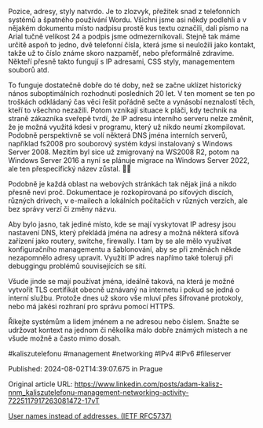 Pozice, adresy, styly natvrdo. Je to zlozvyk, přežitek snad z telefonních systémů a špatného používání Wordu. Všichni jsme asi někdy podlehli a v nějakém dokumentu místo nadpisu prostě kus textu označili, dali písmo na Arial tučně velikost 24 a podpis jsme odmezerníkovali. Stejně tak máme určitě aspoň to jedno, dvě telefonní čísla, která jsme si neuložili jako kontakt, takže už to číslo známe skoro nazpaměť, nebo přeformálně zdravíme. Někteří přesně takto fungují s IP adresami, CSS styly, managementem souborů atd.


To funguje dostatečně dobře do té doby, než se začne uklízet historický nános suboptimálních rozhodnutí posledních 20 let. V ten moment se ten po troškách odkládaný čas věci řešit pořádně sečte a vynásobí neznalostí těch, kteří to všechno nezažili. Potom vznikají situace k pláči, kdy technik na straně zákazníka sveřepě tvrdí, že IP adresu interního serveru nelze změnit, že je možná využitá kdesi v programu, který už nikdo neumí zkompilovat. Podobně perspektivně se volí některá DNS jména interních serverů, například fs2008 pro souborový systém kdysi instalovaný s Windows Server 2008. Mezitím byl sice už zmigrovaný na WS2008 R2, potom na Windows Server 2016 a nyní se plánuje migrace na Windows Server 2022, ale ten přespecifický název zůstal. 🤦‍♂️ 


Podobně je každá oblast na webových stránkách tak nějak jiná a nikdo přesně neví proč. Dokumentace je rozkopírovaná po síťových discích, různých drivech, v e-mailech a lokálních počítačích v různých verzích, ale bez správy verzí či změny názvu.


Aby bylo jasno, tak jediné místo, kde se mají vyskytovat IP adresy jsou nastavení DNS, který překládá jména na adresy a možná některá síťová zařízení jako routery, switche, firewally. I tam by se ale mělo využívat konfiguračního managementu a šablonování, aby se při změnách někde nezapomnělo adresy upravit. Využití IP adres napřímo také toleruji při debuggingu problémů souvisejících se sítí.


Všude jinde se mají používat jména, ideálně taková, na která je možné vytvořit TLS certifikát obecně uznávaný na internetu i pokud se jedná o interní službu. Protože dnes už skoro vše mluví přes šifrované protokoly, nebo má jakési rozhraní pro správu pomocí HTTPS.


Říkejte systémům a lidem jménem a ne adresou nebo číslem. Snažte se udržovat kontext na jednom či několika málo dobře známých místech a ne všude možně a často mimo dosah.


#kaliszutelefonu #management #networking #IPv4 #IPv6 #fileserver


Published: 2024-08-02T14:39:07.675 in Prague

Original article URL: https://www.linkedin.com/posts/adam-kalisz-nnm_kaliszutelefonu-management-networking-activity-7225117917263081472-17vT

[User names instead of addresses. (IETF RFC5737)](./media/addresses-vs-names.jpg)